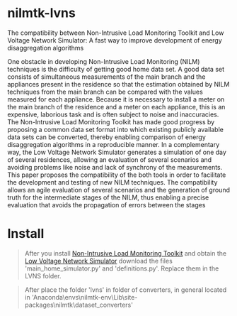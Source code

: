# nilmtk-lvns
The compatibility between Non-Intrusive Load Monitoring Toolkit and Low Voltage Network Simulator: A fast way to improve development of energy disaggregation algorithms

One obstacle in developing Non-Intrusive Load Monitoring (NILM) techniques is the difficulty of getting good home data set. A good data set consists of simultaneous measurements of the main branch and the appliances present in the residence so that the estimation obtained by NILM techniques from the main branch can be compared with the values measured for each appliance. Because it is necessary to install a meter on the main branch of the residence and a meter on each appliance, this is an expensive, laborious task and is often subject to noise and inaccuracies. The Non-Intrusive Load Monitoring Toolkit has made good progress by proposing a common data set format into which existing publicly available data sets can be converted, thereby enabling comparison of energy disaggregation algorithms in a reproducible manner. In a complementary way, the Low Voltage Network Simulator generates a simulation of one day of several residences, allowing an evaluation of several scenarios and avoiding problems like noise and lack of synchrony of the measurements. This paper proposes the compatibility of the both tools in order to facilitate the development and testing of new NILM techniques. The compatibility allows an agile evaluation of several scenarios and the generation of ground truth for the intermediate stages of the NILM, thus enabling a precise evaluation that avoids the propagation of errors between the stages

# Install
> After you install [Non-Intrusive Load Monitoring Toolkit](https://github.com/nilmtk/nilmtk/blob/master/docs/manual/user_guide/install_user.md) and obtain the [Low Voltage Network Simulator](http://www.dsee.fee.unicamp.br/~torquato/) download the files 'main_home_simulator.py' and 'definitions.py'. Replace them in the LVNS folder.

>After place the folder 'lvns' in folder of converters, in general located in 'Anaconda\envs\nilmtk-env\Lib\site-packages\nilmtk\dataset_converters'

